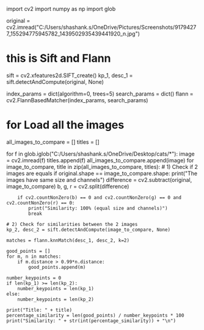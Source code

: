 import cv2
import numpy as np
import glob

original = cv2.imread("C:/Users/shashank.s/OneDrive/Pictures/Screenshots/91794277_155294775945782_1439502935439441920_n.jpg")

# this is Sift and Flann
sift = cv2.xfeatures2d.SIFT_create()
kp_1, desc_1 = sift.detectAndCompute(original, None)

index_params = dict(algorithm=0, trees=5)
search_params = dict()
flann = cv2.FlannBasedMatcher(index_params, search_params)
# for Load all the images
all_images_to_compare = []
titles = []

for f in glob.iglob("C:/Users/shashank.s/OneDrive/Desktop/cats/*"):
    image = cv2.imread(f)
    titles.append(f)
    all_images_to_compare.append(image)
for image_to_compare, title in zip(all_images_to_compare, titles):
    # 1) Check if 2 images are equals
    if original.shape == image_to_compare.shape:
        print("The images have same size and channels")
        difference = cv2.subtract(original, image_to_compare)
        b, g, r = cv2.split(difference)

        if cv2.countNonZero(b) == 0 and cv2.countNonZero(g) == 0 and cv2.countNonZero(r) == 0:
            print("Similarity: 100% (equal size and channels)")
            break

    # 2) Check for similarities between the 2 images
    kp_2, desc_2 = sift.detectAndCompute(image_to_compare, None)

    matches = flann.knnMatch(desc_1, desc_2, k=2)

    good_points = []
    for m, n in matches:
        if m.distance > 0.99*n.distance:
            good_points.append(m)

    number_keypoints = 0
    if len(kp_1) >= len(kp_2):
        number_keypoints = len(kp_1)
    else:
        number_keypoints = len(kp_2)

    print("Title: " + title)
    percentage_similarity = len(good_points) / number_keypoints * 100
    print("Similarity: " + str(int(percentage_similarity)) + "\n")

